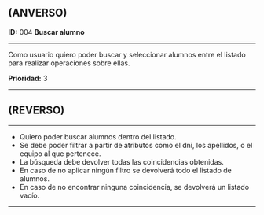 **(ANVERSO)**
---

**ID:** 004 **Buscar alumno**

---

Como usuario quiero poder buscar y seleccionar alumnos entre el listado para realizar operaciones sobre ellas.

**Prioridad:** 3

---

**(REVERSO)**
---

---

* Quiero poder buscar alumnos dentro del listado.
* Se debe poder filtrar a partir de atributos como el dni, los apellidos, o el equipo al que pertenece.
* La búsqueda debe devolver todas las coincidencias obtenidas.
* En caso de no aplicar ningún filtro se devolverá todo el listado de alumnos.
* En caso de no encontrar ninguna coincidencia, se devolverá un listado vacío.

---
